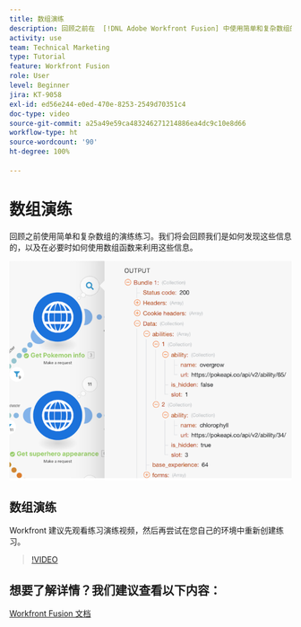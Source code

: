 ```yaml
---
title: 数组演练
description: 回顾之前在  [!DNL Adobe Workfront Fusion] 中使用简单和复杂数组的演练练习。
activity: use
team: Technical Marketing
type: Tutorial
feature: Workfront Fusion
role: User
level: Beginner
jira: KT-9058
exl-id: ed56e244-e0ed-470e-8253-2549d70351c4
doc-type: video
source-git-commit: a25a49e59ca483246271214886ea4dc9c10e8d66
workflow-type: ht
source-wordcount: '90'
ht-degree: 100%

---
```


# 数组演练

回顾之前使用简单和复杂数组的演练练习。我们将会回顾我们是如何发现这些信息的，以及在必要时如何使用数组函数来利用这些信息。

![Fusion 场景的图像](assets/final-functional-bits-and-bobs-1.png)

## 数组演练

Workfront 建议先观看练习演练视频，然后再尝试在您自己的环境中重新创建练习。

>[!VIDEO](https://video.tv.adobe.com/v/335299/?quality=12&learn=on)


## 想要了解详情？我们建议查看以下内容：

[Workfront Fusion 文档](https://experienceleague.adobe.com/docs/workfront/using/adobe-workfront-fusion/workfront-fusion-2.html?lang=zh-Hans)
